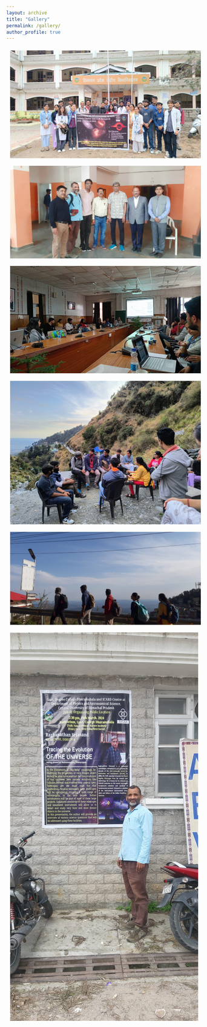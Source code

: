 ```yaml
---
layout: archive
title: "Gallery"
permalink: /gallery/
author_profile: true
---
```

<style>
  .gallery {
    display: flex;
    flex-wrap: wrap;
    justify-content: space-around;
  }
  .gallery img {
    max-width: 100%;
    height: auto;
    margin: 10px;
    flex: 1 1 20%; /* This makes sure images take up at least 20% of the row */
    box-sizing: border-box;
  }
</style>

<div class="gallery">
  <img src="/images/conff_images/6.jpeg" alt="image1">
  <img src="/images/conff_images/7.jpeg" alt="image2">
  <img src="/images/conff_images/4.jpeg" alt="image3">
  <img src="/images/conff_images/1.jpeg" alt="image6">
  <img src="/images/conff_images/2.jpeg" alt="image7">
  <img src="/images/conff_images/3.jpeg" alt="image8">
</div>
